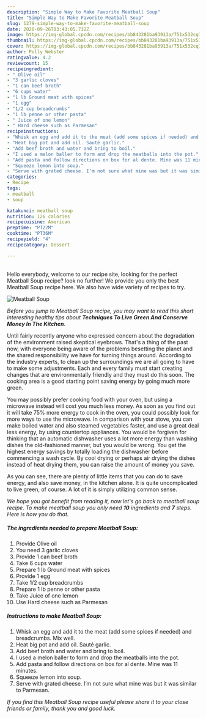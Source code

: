```yaml
---
description: "Simple Way to Make Favorite Meatball Soup"
title: "Simple Way to Make Favorite Meatball Soup"
slug: 1279-simple-way-to-make-favorite-meatball-soup
date: 2020-09-26T03:43:05.732Z
image: https://img-global.cpcdn.com/recipes/bb843281ba93913a/751x532cq70/meatball-soup-recipe-main-photo.jpg
thumbnail: https://img-global.cpcdn.com/recipes/bb843281ba93913a/751x532cq70/meatball-soup-recipe-main-photo.jpg
cover: https://img-global.cpcdn.com/recipes/bb843281ba93913a/751x532cq70/meatball-soup-recipe-main-photo.jpg
author: Polly Webster
ratingvalue: 4.2
reviewcount: 15
recipeingredient:
- " Olive oil"
- "3 garlic cloves"
- "1 can beef broth"
- "6 cups water"
- "1 lb Ground meat with spices"
- "1 egg"
- "1/2 cup breadcrumbs"
- "1 lb penne or other pasta"
- " Juice of one lemon"
- " Hard cheese such as Parmesan"
recipeinstructions:
- "Whisk an egg and add it to the meat (add some spices if needed) and breadcrumbs. Mix well."
- "Heat big pot and add oil. Sauté garlic."
- "Add beef broth and water and bring to boil."
- "I used a melon baller to form and drop the meatballs into the pot."
- "Add pasta and follow directions on box for al dente. Mine was 11 minutes."
- "Squeeze lemon into soup."
- "Serve with grated cheese. I’m not sure what mine was but it was similar to Parmesan."
categories:
- Recipe
tags:
- meatball
- soup

katakunci: meatball soup 
nutrition: 126 calories
recipecuisine: American
preptime: "PT22M"
cooktime: "PT36M"
recipeyield: "4"
recipecategory: Dessert

---
```

<br>
Hello everybody, welcome to our recipe site, looking for the perfect Meatball Soup recipe? look no further! We provide you only the best Meatball Soup recipe here. We also have wide variety of recipes to try.
<br>


![Meatball Soup](https://img-global.cpcdn.com/recipes/bb843281ba93913a/751x532cq70/meatball-soup-recipe-main-photo.jpg)

<i>Before you jump to Meatball Soup recipe, you may want to read this short interesting healthy tips about 
<strong>Techniques To Live Green And Conserve Money In The Kitchen</strong>.</i>
</br>

Until fairly recently anyone who expressed concern about the degradation of the environment raised skeptical eyebrows. That's a thing of the past now, with everyone being aware of the problems besetting the planet and the shared responsibility we have for turning things around. According to the industry experts, to clean up the surroundings we are all going to have to make some adjustments. Each and every family must start creating changes that are environmentally friendly and they must do this soon. The cooking area is a good starting point saving energy by going much more green.

You may possibly prefer cooking food with your oven, but using a microwave instead will cost you much less money. As soon as you find out it will take 75% more energy to cook in the oven, you could possibly look for more ways to use the microwave. In comparison with your stove, you can make boiled water and also steamed vegetables faster, and use a great deal less energy, by using countertop appliances. You would be forgiven for thinking that an automatic dishwasher uses a lot more energy than washing dishes the old-fashioned manner, but you would be wrong. You get the highest energy savings by totally loading the dishwasher before commencing a wash cycle. By cool drying or perhaps air drying the dishes instead of heat drying them, you can raise the amount of money you save.

As you can see, there are plenty of little items that you can do to save energy, and also save money, in the kitchen alone. It is quite uncomplicated to live green, of course. A lot of it is simply utilizing common sense.


<i>We hope you got benefit from reading it, now let's go back to meatball soup recipe. To make meatball soup you only need <strong>10</strong> ingredients and <strong>7</strong> steps. Here is how you do that.
</i>

##### The ingredients needed to prepare Meatball Soup:

1. Provide  Olive oil
1. You need 3 garlic cloves
1. Provide 1 can beef broth
1. Take 6 cups water
1. Prepare 1 lb Ground meat with spices
1. Provide 1 egg
1. Take 1/2 cup breadcrumbs
1. Prepare 1 lb penne or other pasta
1. Take  Juice of one lemon
1. Use  Hard cheese such as Parmesan


##### Instructions to make Meatball Soup:

1. Whisk an egg and add it to the meat (add some spices if needed) and breadcrumbs. Mix well.
1. Heat big pot and add oil. Sauté garlic.
1. Add beef broth and water and bring to boil.
1. I used a melon baller to form and drop the meatballs into the pot.
1. Add pasta and follow directions on box for al dente. Mine was 11 minutes.
1. Squeeze lemon into soup.
1. Serve with grated cheese. I’m not sure what mine was but it was similar to Parmesan.


<i>If you find this Meatball Soup recipe useful please share it to your close friends or family, thank you and good luck.</i>
